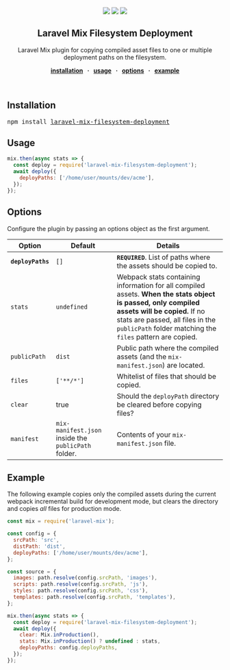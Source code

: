 <br />
<div align="center">
  <p align="center">
    <a href="https://opensource.org/licenses/MIT" target="_blank"><img src="https://img.shields.io/badge/license-MIT-green.svg"></a>
    <a href="https://www.npmjs.com/package/laravel-mix-filesystem-deployment" target="_blank"><img src="https://img.shields.io/npm/v/laravel-mix-filesystem-deployment.svg"></a>
    <a href="https://prettier.io" target="_blank"><img src="https://img.shields.io/badge/code_style-prettier-ff69b4.svg?style=flat"></a>
  </p>

  <strong>
    <h2 align="center">Laravel Mix Filesystem Deployment</h2>
  </strong>

  <p align="center">
    Laravel Mix plugin for copying compiled asset files to one or multiple deployment 
    paths on the filesystem.
  </p>

  <p align="center">
    <strong>
    <a href="#installation">installation</a>
      &nbsp; &middot; &nbsp;
      <a href="#usage">usage</a>
      &nbsp; &middot; &nbsp;
      <a href="#options">options</a>
      &nbsp; &middot; &nbsp;
      <a href="#example">example</a>
    </strong>
  </p>
</div>
<br />

## Installation

<pre>npm install <a href="https://www.npmjs.com/package/laravel-mix-filesystem-deployment">laravel-mix-filesystem-deployment</a></pre>

## Usage

```js
mix.then(async stats => {
  const deploy = require('laravel-mix-filesystem-deployment');
  await deploy({
    deployPaths: ['/home/user/mounts/dev/acme'],
  });
});
```

## Options

Configure the plugin by passing an options object as the first argument.

| Option            | Default                                             | Details                                                                                                                                                                                                                                       |
| ----------------- | --------------------------------------------------- | --------------------------------------------------------------------------------------------------------------------------------------------------------------------------------------------------------------------------------------------- |
| **`deployPaths`** | `[]`                                                | **`REQUIRED`**. List of paths where the assets should be copied to.                                                                                                                                                                           |
| `stats`           | `undefined`                                         | Webpack stats containing information for all compiled assets. **When the stats object is passed, only compiled assets will be copied.** If no stats are passed, all files in the `publicPath` folder matching the `files` pattern are copied. |
| `publicPath`      | `dist`                                              | Public path where the compiled assets (and the `mix-manifest.json`) are located.                                                                                                                                                              |
| `files`           | `['**/*']`                                          | Whitelist of files that should be copied.                                                                                                                                                                                                     |
| `clear`           | true                                                | Should the `deployPath` directory be cleared before copying files?                                                                                                                                                                            |
| `manifest`        | `mix-manifest.json` inside the `publicPath` folder. | Contents of your `mix-manifest.json` file.                                                                                                                                                                                                    |

## Example

The following example copies only the compiled assets during the current webpack
incremental build for development mode, but clears the directory and copies
_all_ files for production mode.

```js
const mix = require('laravel-mix');

const config = {
  srcPath: 'src',
  distPath: 'dist',
  deployPaths: ['/home/user/mounts/dev/acme'],
};

const source = {
  images: path.resolve(config.srcPath, 'images'),
  scripts: path.resolve(config.srcPath, 'js'),
  styles: path.resolve(config.srcPath, 'css'),
  templates: path.resolve(config.srcPath, 'templates'),
};

mix.then(async stats => {
  const deploy = require('laravel-mix-filesystem-deployment');
  await deploy({
    clear: Mix.inProduction(),
    stats: Mix.inProduction() ? undefined : stats,
    deployPaths: config.deployPaths,
  });
});
```
